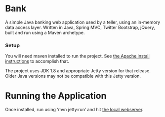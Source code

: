 # Bank

A simple Java banking web application used by a teller, using an in-memory data access layer. Written in Java, Spring MVC, Twitter Bootstrap, jQuery, built and run using a Maven archetype.

### Setup

You will need maven installed to run the project. See [the Apache install instructions](https://maven.apache.org/install.html) to accomplish that.

The project uses JDK 1.8 and appropriate Jetty version for that release. Older Java versions may not be compatible with this Jetty version.

# Running the Application

Once installed, run using ‘mvn jetty:run’ and hit [the local webserver](http://localhost:8080/).
